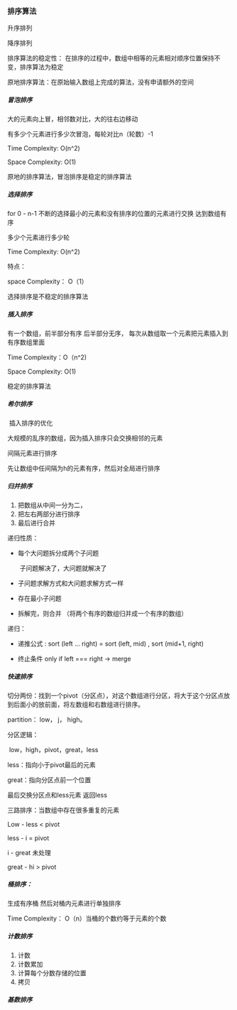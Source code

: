 ### 排序算法



升序排列



降序排列



排序算法的稳定性： 在排序的过程中，数组中相等的元素相对顺序位置保持不变，排序算法为稳定

原地排序算法：在原始输入数组上完成的算法，没有申请额外的空间



##### 冒泡排序

大的元素向上冒，相邻数对比，大的往右边移动

有多少个元素进行多少次冒泡，每轮对比n（轮数）-1

Time Complexity: O(n^2)

Space Complexity: O(1)

原地的排序算法，冒泡排序是稳定的排序算法



##### 选择排序

for 0 - n-1 不断的选择最小的元素和没有排序的位置的元素进行交换 达到数组有序

多少个元素进行多少轮



Time Complexity: O(n^2)

特点：

space Complexity： O（1）

选择排序是不稳定的排序算法



##### 插入排序

有一个数组，前半部分有序 后半部分无序， 每次从数组取一个元素把元素插入到有序数组里面

Time Complexity：O（n^2)

Space Complexity: O(1)

稳定的排序算法



##### 希尔排序

​	插入排序的优化

大规模的乱序的数组，因为插入排序只会交换相邻的元素

间隔元素进行排序

先让数组中任间隔为h的元素有序，然后对全局进行排序



##### 归并排序

1. 把数组从中间一分为二，
2. 把左右两部分进行排序
3. 最后进行合并

递归性质：

- 每个大问题拆分成两个子问题

  ​	子问题解决了，大问题就解决了

- 子问题求解方式和大问题求解方式一样

- 存在最小子问题

- 拆解完，则合并 （将两个有序的数组归并成一个有序的数组）



递归：

- 递推公式 : sort (left ... right) = sort (left, mid) , sort (mid+1, right)

  

- 终止条件  only if left === right -> merge





##### 快速排序

切分两份：找到一个pivot（分区点），对这个数组进行分区，将大于这个分区点放到后面小的放前面，将左数组和右数组进行排序。



partition： low， j，  high。 

分区逻辑：

​	low，high，pivot，great，less

less：指向小于pivot最后的元素

great：指向分区点前一个位置

最后交换分区点和less元素 返回less



三路排序：当数组中存在很多重复的元素



Low - less < pivot

less - i = pivot

i - great 未处理

great - hi > pivot



##### 桶排序：

生成有序桶 然后对桶内元素进行单独排序



Time Complexity： O（n）当桶的个数约等于元素的个数



##### 计数排序

1. 计数
2. 计数累加
3. 计算每个分数存储的位置
4. 拷贝





##### 基数排序

































